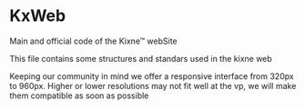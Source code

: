 # KxWeb
Main and official code of the Kixne™ webSite


This file contains some structures and standars used in the kixne web


Keeping our community in mind we offer a responsive interface from 320px to 960px. Higher or lower resolutions may not fit well at the vp, we will make them compatible as soon as possible
